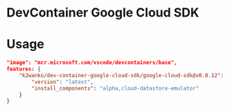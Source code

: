# DevContainer Google Cloud SDK

# Usage

```json
"image": "mcr.microsoft.com/vscode/devcontainers/base",
features: {
    "k2wanko/dev-container-google-cloud-sdk/google-cloud-sdk@v0.0.12": {
        "version": "latest",
        "install_components": "alpha,cloud-datastore-emulator"
    }
}
```